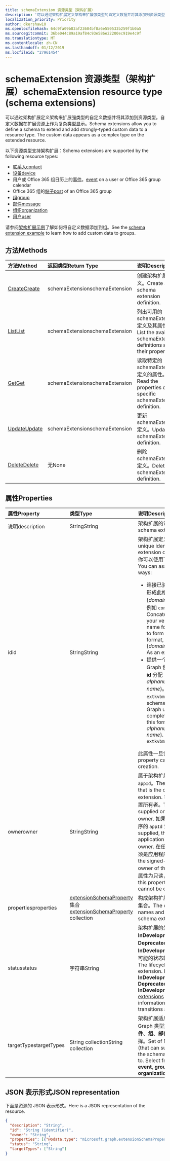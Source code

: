 ```yaml
---
title: schemaExtension 资源类型（架构扩展）
description: '可以通过架构扩展定义架构来扩展强类型的自定义数据并将其添加到资源类型。自定义数据在扩展资源上作为复杂类型显示。 '
localization_priority: Priority
author: dkershaw10
ms.openlocfilehash: 64c9fa09b83af23604bf8a6e550533b259f1b0a5
ms.sourcegitcommit: 36be044c89a19af84c93e586e22200ec919e4c9f
ms.translationtype: MT
ms.contentlocale: zh-CN
ms.lasthandoff: 01/12/2019
ms.locfileid: "27961454"
---
```

# <a name="schemaextension-resource-type-schema-extensions"></a><span data-ttu-id="1b3aa-104">schemaExtension 资源类型（架构扩展）</span><span class="sxs-lookup"><span data-stu-id="1b3aa-104">schemaExtension resource type (schema extensions)</span></span>

<span data-ttu-id="1b3aa-p102">可以通过架构扩展定义架构来扩展强类型的自定义数据并将其添加到资源类型。自定义数据在扩展资源上作为复杂类型显示。</span><span class="sxs-lookup"><span data-stu-id="1b3aa-p102">Schema extensions allow you to define a schema to extend and add strongly-typed custom data to a resource type. The custom data appears as a complex type on the extended resource.</span></span> 

<span data-ttu-id="1b3aa-107">以下资源类型支持架构扩展：</span><span class="sxs-lookup"><span data-stu-id="1b3aa-107">Schema extensions are supported by the following resource types:</span></span>

 - [<span data-ttu-id="1b3aa-108">联系人</span><span class="sxs-lookup"><span data-stu-id="1b3aa-108">contact</span></span>](contact.md)
 - [<span data-ttu-id="1b3aa-109">设备</span><span class="sxs-lookup"><span data-stu-id="1b3aa-109">device</span></span>](device.md)
 - <span data-ttu-id="1b3aa-110">用户或 Office 365 组日历上的[事件](event.md)。</span><span class="sxs-lookup"><span data-stu-id="1b3aa-110">[event](event.md) on a user or Office 365 group calendar</span></span>
 - <span data-ttu-id="1b3aa-111">Office 365 组的[帖子](post.md)</span><span class="sxs-lookup"><span data-stu-id="1b3aa-111">[post](post.md) of an Office 365 group</span></span>
 - [<span data-ttu-id="1b3aa-112">组</span><span class="sxs-lookup"><span data-stu-id="1b3aa-112">group</span></span>](group.md)
 - [<span data-ttu-id="1b3aa-113">邮件</span><span class="sxs-lookup"><span data-stu-id="1b3aa-113">message</span></span>](message.md) 
 - [<span data-ttu-id="1b3aa-114">组织</span><span class="sxs-lookup"><span data-stu-id="1b3aa-114">organization</span></span>](organization.md)
 - [<span data-ttu-id="1b3aa-115">用户</span><span class="sxs-lookup"><span data-stu-id="1b3aa-115">user</span></span>](user.md)

<span data-ttu-id="1b3aa-116">请参阅[架构扩展示例](/graph/extensibility-schema-groups)了解如何将自定义数据添加到组。</span><span class="sxs-lookup"><span data-stu-id="1b3aa-116">See the [schema extension example](/graph/extensibility-schema-groups) to learn how to add custom data to groups.</span></span>

## <a name="methods"></a><span data-ttu-id="1b3aa-117">方法</span><span class="sxs-lookup"><span data-stu-id="1b3aa-117">Methods</span></span>

| <span data-ttu-id="1b3aa-118">方法</span><span class="sxs-lookup"><span data-stu-id="1b3aa-118">Method</span></span>           | <span data-ttu-id="1b3aa-119">返回类型</span><span class="sxs-lookup"><span data-stu-id="1b3aa-119">Return Type</span></span>    |<span data-ttu-id="1b3aa-120">说明</span><span class="sxs-lookup"><span data-stu-id="1b3aa-120">Description</span></span>|
|:---------------|:--------|:----------|
|[<span data-ttu-id="1b3aa-121">Create</span><span class="sxs-lookup"><span data-stu-id="1b3aa-121">Create</span></span>](../api/schemaextension-post-schemaextensions.md) | <span data-ttu-id="1b3aa-122">schemaExtension</span><span class="sxs-lookup"><span data-stu-id="1b3aa-122">schemaExtension</span></span> |<span data-ttu-id="1b3aa-123">创建架构扩展定义。</span><span class="sxs-lookup"><span data-stu-id="1b3aa-123">Create a schema extension definition.</span></span>|
|[<span data-ttu-id="1b3aa-124">List</span><span class="sxs-lookup"><span data-stu-id="1b3aa-124">List</span></span>](../api/schemaextension-list.md) | <span data-ttu-id="1b3aa-125">schemaExtension</span><span class="sxs-lookup"><span data-stu-id="1b3aa-125">schemaExtension</span></span> |<span data-ttu-id="1b3aa-126">列出可用的 schemaExtension 定义及其属性。</span><span class="sxs-lookup"><span data-stu-id="1b3aa-126">List the available schemaExtension definitions and their properties.</span></span>|
|[<span data-ttu-id="1b3aa-127">Get</span><span class="sxs-lookup"><span data-stu-id="1b3aa-127">Get</span></span>](../api/schemaextension-get.md) | <span data-ttu-id="1b3aa-128">schemaExtension</span><span class="sxs-lookup"><span data-stu-id="1b3aa-128">schemaExtension</span></span> |<span data-ttu-id="1b3aa-129">读取特定的 schemaExtension 定义的属性。</span><span class="sxs-lookup"><span data-stu-id="1b3aa-129">Read the properties of a specific schemaExtension definition.</span></span>|
|[<span data-ttu-id="1b3aa-130">Update</span><span class="sxs-lookup"><span data-stu-id="1b3aa-130">Update</span></span>](../api/schemaextension-update.md) | <span data-ttu-id="1b3aa-131">schemaExtension</span><span class="sxs-lookup"><span data-stu-id="1b3aa-131">schemaExtension</span></span>   |<span data-ttu-id="1b3aa-132">更新 schemaExtension 定义。</span><span class="sxs-lookup"><span data-stu-id="1b3aa-132">Update a schemaExtension definition.</span></span> |
|[<span data-ttu-id="1b3aa-133">Delete</span><span class="sxs-lookup"><span data-stu-id="1b3aa-133">Delete</span></span>](../api/schemaextension-delete.md) | <span data-ttu-id="1b3aa-134">无</span><span class="sxs-lookup"><span data-stu-id="1b3aa-134">None</span></span> |<span data-ttu-id="1b3aa-135">删除 schemaExtension 定义。</span><span class="sxs-lookup"><span data-stu-id="1b3aa-135">Delete a schemaExtension definition.</span></span> |

## <a name="properties"></a><span data-ttu-id="1b3aa-136">属性</span><span class="sxs-lookup"><span data-stu-id="1b3aa-136">Properties</span></span>
| <span data-ttu-id="1b3aa-137">属性</span><span class="sxs-lookup"><span data-stu-id="1b3aa-137">Property</span></span>     | <span data-ttu-id="1b3aa-138">类型</span><span class="sxs-lookup"><span data-stu-id="1b3aa-138">Type</span></span>   |<span data-ttu-id="1b3aa-139">说明</span><span class="sxs-lookup"><span data-stu-id="1b3aa-139">Description</span></span>|
|:---------------|:--------|:----------|
|<span data-ttu-id="1b3aa-140">说明</span><span class="sxs-lookup"><span data-stu-id="1b3aa-140">description</span></span>|<span data-ttu-id="1b3aa-141">String</span><span class="sxs-lookup"><span data-stu-id="1b3aa-141">String</span></span>|<span data-ttu-id="1b3aa-142">架构扩展的说明。</span><span class="sxs-lookup"><span data-stu-id="1b3aa-142">Description for the schema extension.</span></span>|
|<span data-ttu-id="1b3aa-143">id</span><span class="sxs-lookup"><span data-stu-id="1b3aa-143">id</span></span>|<span data-ttu-id="1b3aa-144">String</span><span class="sxs-lookup"><span data-stu-id="1b3aa-144">String</span></span>|<span data-ttu-id="1b3aa-145">架构扩展定义的唯一标识符。</span><span class="sxs-lookup"><span data-stu-id="1b3aa-145">The unique identifier for the schema extension definition.</span></span> <br><span data-ttu-id="1b3aa-146">你可以使用下面两种方法之一分配值：</span><span class="sxs-lookup"><span data-stu-id="1b3aa-146">You can assign a value in one of two ways:</span></span> <ul><li><span data-ttu-id="1b3aa-p103">连接已验证域名与架构扩展名称，形成此格式的唯一字符串：\{_&#65279;domainName_\}\_\{_&#65279;schemaName_\}。例如 `contoso_mySchema`。 </span><span class="sxs-lookup"><span data-stu-id="1b3aa-p103">Concatenate the name of one of your verified domains with a name for the schema extension to form a unique string in this format, \{_&#65279;domainName_\}\_\{_&#65279;schemaName_\}. As an example, `contoso_mySchema`. </span></span></li><li><span data-ttu-id="1b3aa-p104">提供一个架构名称，并让 Microsoft Graph 使用此格式的架构名称完成 **id** 分配：ext\{_&#65279;8-random-alphanumeric-chars_\}\_\{_&#65279;schema-name_\}。例如 `extkvbmkofy_mySchema`。</span><span class="sxs-lookup"><span data-stu-id="1b3aa-p104">Provide a schema name, and let Microsoft Graph use that schema name to complete the **id** assignment in this format: ext\{_&#65279;8-random-alphanumeric-chars_\}\_\{_&#65279;schema-name_\}. An example would be `extkvbmkofy_mySchema`.</span></span></li></ul><span data-ttu-id="1b3aa-151">此属性一旦创建，便无法更改。</span><span class="sxs-lookup"><span data-stu-id="1b3aa-151">This property cannot be changed after creation.</span></span> |
|<span data-ttu-id="1b3aa-152">owner</span><span class="sxs-lookup"><span data-stu-id="1b3aa-152">owner</span></span>|<span data-ttu-id="1b3aa-153">String</span><span class="sxs-lookup"><span data-stu-id="1b3aa-153">String</span></span>|<span data-ttu-id="1b3aa-154">属于架构扩展的所有者的应用程序的 `appId`。</span><span class="sxs-lookup"><span data-stu-id="1b3aa-154">The `appId` of the application that is the owner of the schema extension.</span></span> <span data-ttu-id="1b3aa-155">可在创建时提供此属性以设置所有者。</span><span class="sxs-lookup"><span data-stu-id="1b3aa-155">This property can be supplied on creation, to set the owner.</span></span>  <span data-ttu-id="1b3aa-156">如果未提供，则会将调用应用程序的 `appId` 设置为所有者。</span><span class="sxs-lookup"><span data-stu-id="1b3aa-156">If not supplied, then the calling application's `appId` will be set as the owner.</span></span> <span data-ttu-id="1b3aa-157">在任一情况下，已登录用户均必须是应用程序的所有者。</span><span class="sxs-lookup"><span data-stu-id="1b3aa-157">In either case, the signed-in user must be the owner of the application.</span></span> <span data-ttu-id="1b3aa-158">设置后，此属性为只读，且无法更改。</span><span class="sxs-lookup"><span data-stu-id="1b3aa-158">Once set, this property is read-only and cannot be changed.</span></span>| 
|<span data-ttu-id="1b3aa-159">properties</span><span class="sxs-lookup"><span data-stu-id="1b3aa-159">properties</span></span>|<span data-ttu-id="1b3aa-160">[extensionSchemaProperty](extensionschemaproperty.md) 集合</span><span class="sxs-lookup"><span data-stu-id="1b3aa-160">[extensionSchemaProperty](extensionschemaproperty.md) collection</span></span>|<span data-ttu-id="1b3aa-161">构成架构扩展定义的属性名称和类型的集合。</span><span class="sxs-lookup"><span data-stu-id="1b3aa-161">The collection of property names and types that make up the schema extension definition.</span></span>|
|<span data-ttu-id="1b3aa-162">status</span><span class="sxs-lookup"><span data-stu-id="1b3aa-162">status</span></span>|<span data-ttu-id="1b3aa-163">字符串</span><span class="sxs-lookup"><span data-stu-id="1b3aa-163">String</span></span>|<span data-ttu-id="1b3aa-p106">架构扩展的生命周期状态。可能的值为 **InDevelopment**、**Available** 和 **Deprecated**。创建后将自动设置为 **InDevelopment**。[架构扩展](/graph/extensibility-overview#schema-extensions)将提供关于可能的状态转换和行为的详细信息。</span><span class="sxs-lookup"><span data-stu-id="1b3aa-p106">The lifecycle state of the schema extension. Possible states are **InDevelopment**, **Available**, and **Deprecated**. Automatically set to **InDevelopment** on creation. [Schema extensions](/graph/extensibility-overview#schema-extensions) provides more information on the possible state transitions and behaviors.</span></span>|
|<span data-ttu-id="1b3aa-168">targetTypes</span><span class="sxs-lookup"><span data-stu-id="1b3aa-168">targetTypes</span></span>|<span data-ttu-id="1b3aa-169">String collection</span><span class="sxs-lookup"><span data-stu-id="1b3aa-169">String collection</span></span>|<span data-ttu-id="1b3aa-p107">架构扩展适用的支持扩展的 Microsoft Graph 类型集。从**联系人**、**设备**、**事件**、**组**、**邮件**、**组织**、**帖子**或**用户**中选择。</span><span class="sxs-lookup"><span data-stu-id="1b3aa-p107">Set of Microsoft Graph types (that can support extensions) that the schema extension can be applied to. Select from **contact**, **device**, **event**, **group**, **message**, **organization**, **post**, or **user**.</span></span>|

## <a name="json-representation"></a><span data-ttu-id="1b3aa-172">JSON 表示形式</span><span class="sxs-lookup"><span data-stu-id="1b3aa-172">JSON representation</span></span>

<span data-ttu-id="1b3aa-173">下面是资源的 JSON 表示形式。</span><span class="sxs-lookup"><span data-stu-id="1b3aa-173">Here is a JSON representation of the resource.</span></span>

<!--{
  "blockType": "resource",
  "optionalProperties": [],
  "baseType": "microsoft.graph.entity",
  "@odata.type": "microsoft.graph.schemaExtension"
}-->

```json
{
  "description": "String",
  "id": "String (identifier)",
  "owner": "String",
  "properties": [{"@odata.type": "microsoft.graph.extensionSchemaProperty"}],
  "status": "String",
  "targetTypes": ["String"]
}

```

<!-- uuid: 8fcb5dbc-d5aa-4681-8e31-b001d5168d79
2015-10-25 14:57:30 UTC -->
<!-- {
  "type": "#page.annotation",
  "description": "schemaExtension resource",
  "keywords": "",
  "section": "documentation",
  "tocPath": ""
}-->
